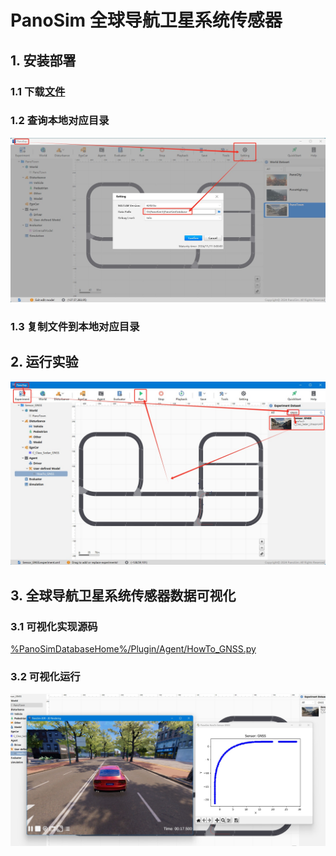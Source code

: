 # PanoSim 全球导航卫星系统传感器

## 1. 安装部署

### 1.1 下载[文件](./PanoSimDatabase)

### 1.2 查询本地对应目录
![image](../../../Bus/ego/docs/images/folder.jpg)

### 1.3 复制文件到本地对应目录

## 2. 运行实验
![image](docs/images/open.jpg)


## 3. 全球导航卫星系统传感器数据可视化

### 3.1 可视化实现源码
[%PanoSimDatabaseHome%/Plugin/Agent/HowTo_GNSS.py](PanoSimDatabase/Plugin/Agent/HowTo_GNSS.py)

### 3.2 可视化运行
![image](docs/images/visualization.jpg)
